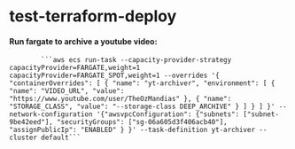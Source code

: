 # test-terraform-deploy


#### Run fargate to archive a youtube video:

            ```aws ecs run-task --capacity-provider-strategy capacityProvider=FARGATE,weight=1 capacityProvider=FARGATE_SPOT,weight=1 --overrides '{ "containerOverrides": [ { "name": "yt-archiver", "environment": [ { "name": "VIDEO_URL", "value": "https://www.youtube.com/user/TheOzMandias" }, { "name": "STORAGE_CLASS", "value": "--storage-class DEEP_ARCHIVE" } ] } ] }' --network-configuration '{"awsvpcConfiguration": {"subnets": ["subnet-9be42eed"], "securityGroups": ["sg-06a605d3f406acb40"], "assignPublicIp": "ENABLED" } }' --task-definition yt-archiver --cluster default```
